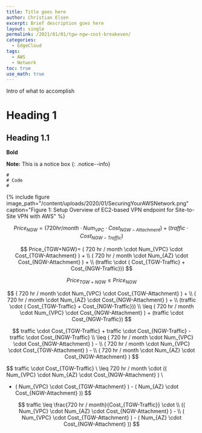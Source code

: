 ```yaml
---
title: Title goes here
author: Christian Elsen
excerpt: Brief description goes here
layout: single
permalink: /2021/01/01/tgw-ngw-cost-breakeven/
categories:
  - EdgeCloud
tags:
  - AWS
  - Network
toc: true
use_math: true
---
```


Intro of what to accomplish

# Heading 1

## Heading 1.1

**Bold**

**Note:** This is a notice box
{: .notice--info}

```
#
# Code
#

```

{% include figure image_path="/content/uploads/2020/01/SecuringYourAWSNetwork.png" caption="Figure 1: Setup Overview of EC2-based VPN endpoint for Site-to-Site VPN with AWS" %}



$$
   Price_{NGW}=( 720 hr / month \cdot Num_{VPC} \cdot Cost_{NGW-Attachment} ) + (traffic \cdot Cost_{NGW-Traffic})
$$


$$
  Price_{TGW+NGW}=
  ( 720 hr / month \cdot Num_{VPC} \cdot Cost_{TGW-Attachment} ) + \\
  ( 720 hr / month \cdot Num_{AZ} \cdot Cost_{NGW-Attachment} ) + \\
  (traffic \cdot ( Cost_{TGW-Traffic} + Cost_{NGW-Traffic}))
$$

$$
  Price_{TGW+NGW} \leq Price_{NGW}
$$

$$
  ( 720 hr / month \cdot Num_{VPC} \cdot Cost_{TGW-Attachment} ) + \\
  ( 720 hr / month \cdot Num_{AZ} \cdot Cost_{NGW-Attachment} ) + \\
  (traffic \cdot ( Cost_{TGW-Traffic} + Cost_{NGW-Traffic})) \\
  \leq ( 720 hr / month \cdot Num_{VPC} \cdot Cost_{NGW-Attachment} ) + (traffic \cdot Cost_{NGW-Traffic})  
$$

$$
  traffic \cdot Cost_{TGW-Traffic} +  traffic \cdot Cost_{NGW-Traffic} - traffic \cdot Cost_{NGW-Traffic} \\
  \leq ( 720 hr / month \cdot Num_{VPC} \cdot Cost_{NGW-Attachment} ) - \\
  ( 720 hr / month \cdot Num_{VPC} \cdot Cost_{TGW-Attachment} ) - \\
  ( 720 hr / month \cdot Num_{AZ} \cdot Cost_{NGW-Attachment} )
$$

$$
  traffic \cdot Cost_{TGW-Traffic} \\
  \leq 720 hr / month \cdot (( Num_{VPC} \cdot Num_{AZ} \cdot Cost_{NGW-Attachment} ) \\
  - ( Num_{VPC} \cdot Cost_{TGW-Attachment} ) - ( Num_{AZ} \cdot Cost_{NGW-Attachment} ))
$$


$$
  traffic \leq \frac{720 hr / month}{Cost_{TGW-Traffic}} \cdot \\
  (( Num_{VPC} \cdot Num_{AZ} \cdot Cost_{NGW-Attachment} ) - \\
  ( Num_{VPC} \cdot Cost_{TGW-Attachment} ) - ( Num_{AZ} \cdot Cost_{NGW-Attachment} ))
$$
